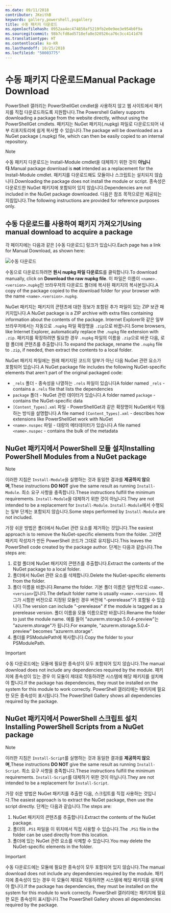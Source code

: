 ```yaml
---
ms.date: 09/11/2018
contributor: JKeithB
keywords: gallery,powershell,psgallery
title: 수동 패키지 다운로드
ms.openlocfilehash: 0952aa4ec474850af5219fb2e0e9ee3e954b0f9a
ms.sourcegitcommit: 98b7cfd8ad5718efa8e320526ca76c3cc4141d78
ms.translationtype: HT
ms.contentlocale: ko-KR
ms.lasthandoff: 10/25/2018
ms.locfileid: "50003775"
---
```

# <a name="manual-package-download"></a><span data-ttu-id="e6555-103">수동 패키지 다운로드</span><span class="sxs-lookup"><span data-stu-id="e6555-103">Manual Package Download</span></span>

<span data-ttu-id="e6555-104">PowerShell 갤러리는 PowerShellGet cmdlet을 사용하지 않고 웹 사이트에서 패키지를 직접 다운로드하도록 지원합니다.</span><span class="sxs-lookup"><span data-stu-id="e6555-104">The Powershell Gallery supports downloading a package from the website directly, without using the PowerShellGet cmdlets.</span></span> <span data-ttu-id="e6555-105">패키지는 NuGet 패키지(.nupkg) 파일로 다운로드되어 내부 리포지토리에 쉽게 복사할 수 있습니다.</span><span class="sxs-lookup"><span data-stu-id="e6555-105">The package will be downloaded as a NuGet package (.nupkg) file, which can then be easily copied to an internal repository.</span></span>

> [!NOTE]
> <span data-ttu-id="e6555-106">수동 패키지 다운로드는 Install-Module cmdlet을 대체하기 위한 것이 **아닙니다**.</span><span class="sxs-lookup"><span data-stu-id="e6555-106">Manual package download is **not** intended as a replacement for the Install-Module cmdlet.</span></span>
> <span data-ttu-id="e6555-107">패키지를 다운로드해도 모듈이나 스크립트는 설치되지 않습니다.</span><span class="sxs-lookup"><span data-stu-id="e6555-107">Downloading the package does not install the module or script.</span></span> <span data-ttu-id="e6555-108">종속성은 다운로드한 NuGet 패키지에 포함되어 있지 않습니다.</span><span class="sxs-lookup"><span data-stu-id="e6555-108">Dependencies are not included in the NuGet package downloaded.</span></span> <span data-ttu-id="e6555-109">다음은 참조 목적으로만 제공되는 지침입니다.</span><span class="sxs-lookup"><span data-stu-id="e6555-109">The following instructions are provided for reference purposes only.</span></span>

## <a name="using-manual-download-to-acquire-a-package"></a><span data-ttu-id="e6555-110">수동 다운로드를 사용하여 패키지 가져오기</span><span class="sxs-lookup"><span data-stu-id="e6555-110">Using manual download to acquire a package</span></span>

<span data-ttu-id="e6555-111">각 페이지에는 다음과 같은 [수동 다운로드] 링크가 있습니다.</span><span class="sxs-lookup"><span data-stu-id="e6555-111">Each page has a link for Manual Download, as shown here:</span></span>

![수동 다운로드](../../Images/packagedisplaypagewithpseditions.png)

<span data-ttu-id="e6555-113">수동으로 다운로드하려면 **원시 nupkg 파일 다운로드**를 클릭합니다.</span><span class="sxs-lookup"><span data-stu-id="e6555-113">To download manually, click on **Download the raw nupkg file**.</span></span> <span data-ttu-id="e6555-114">이 파일은 이름이 `<name>.<version>.nupkg`인 브라우저의 다운로드 폴더에 복사된 패키지의 복사본입니다.</span><span class="sxs-lookup"><span data-stu-id="e6555-114">A copy of the package copied to the download folder for your browser with the name `<name>.<version>.nupkg`.</span></span>

<span data-ttu-id="e6555-115">NuGet 패키지는 패키지의 콘텐츠에 대한 정보가 포함된 추가 파일이 있는 ZIP 보관 패키지입니다.</span><span class="sxs-lookup"><span data-stu-id="e6555-115">A NuGet package is a ZIP archive with extra files containing information about the contents of the package.</span></span> <span data-ttu-id="e6555-116">Internet Explorer와 같은 일부 브라우저에서는 자동으로 `.nupkg` 파일 확장명을 `.zip`으로 바꿉니다.</span><span class="sxs-lookup"><span data-stu-id="e6555-116">Some browsers, like Internet Explorer, automatically replace the `.nupkg` file extension with `.zip`.</span></span> <span data-ttu-id="e6555-117">패키지를 확장하려면 필요한 경우 `.nupkg` 파일의 이름을 `.zip`으로 바꾼 다음, 로컬 폴더에 콘텐츠를 추출합니다.</span><span class="sxs-lookup"><span data-stu-id="e6555-117">To expand the package, rename the `.nupkg` file to `.zip`, if needed, then extract the contents to a local folder.</span></span>

<span data-ttu-id="e6555-118">NuGet 패키지 파일에는 원래 패키지된 코드의 일부가 아닌 다음 NuGet 관련 요소가 포함되어 있습니다.</span><span class="sxs-lookup"><span data-stu-id="e6555-118">A NuGet package file includes the following NuGet-specific elements that aren't part of the original packaged code:</span></span>

- <span data-ttu-id="e6555-119">`_rels` 폴더 - 종속성을 나열하는 `.rels` 파일이 있습니다</span><span class="sxs-lookup"><span data-stu-id="e6555-119">A folder named `_rels` - contains a `.rels` file that lists the dependencies</span></span>
- <span data-ttu-id="e6555-120">`package` 폴더 - NuGet 관련 데이터가 있습니다.</span><span class="sxs-lookup"><span data-stu-id="e6555-120">A folder named `package` - contains the NuGet-specific data</span></span>
- <span data-ttu-id="e6555-121">`[Content_Types].xml` 파일 - PowerShellGet과 같은 확장명이 NuGet에서 작동하는 방식을 설명합니다.</span><span class="sxs-lookup"><span data-stu-id="e6555-121">A file named `[Content_Types].xml` - describes how extensions like PowerShellGet work with NuGet</span></span>
- <span data-ttu-id="e6555-122">`<name>.nuspec` 파일 - 대량의 메타데이터가 있습니다.</span><span class="sxs-lookup"><span data-stu-id="e6555-122">A file named `<name>.nuspec` - contains the bulk of the metadata</span></span>

## <a name="installing-powershell-modules-from-a-nuget-package"></a><span data-ttu-id="e6555-123">NuGet 패키지에서 PowerShell 모듈 설치</span><span class="sxs-lookup"><span data-stu-id="e6555-123">Installing PowerShell Modules from a NuGet package</span></span>

> [!NOTE]
> <span data-ttu-id="e6555-124">이러한 지침은 `Install-Module`을 실행하는 것과 동일한 결과를 **제공하지 않으며**,</span><span class="sxs-lookup"><span data-stu-id="e6555-124">These instructions **DO NOT** give the same result as running `Install-Module`.</span></span> <span data-ttu-id="e6555-125">최소 요구 사항을 충족합니다.</span><span class="sxs-lookup"><span data-stu-id="e6555-125">These instructions fulfill the minimum requirements.</span></span> <span data-ttu-id="e6555-126">`Install-Module`을 대체하기 위한 것이 아닙니다.</span><span class="sxs-lookup"><span data-stu-id="e6555-126">They are not intended to be a replacement for `Install-Module`.</span></span> <span data-ttu-id="e6555-127">`Install-Module`에서 수행되는 일부 단계는 포함되지 않습니다.</span><span class="sxs-lookup"><span data-stu-id="e6555-127">Some steps performed by `Install-Module` are not included.</span></span>

<span data-ttu-id="e6555-128">가장 쉬운 방법은 폴더에서 NuGet 관련 요소를 제거하는 것입니다.</span><span class="sxs-lookup"><span data-stu-id="e6555-128">The easiest approach is to remove the NuGet-specific elements from the folder.</span></span> <span data-ttu-id="e6555-129">그러면 패키지 작성자가 만든 PowerShell 코드가 그대로 유지됩니다.</span><span class="sxs-lookup"><span data-stu-id="e6555-129">This leaves the PowerShell code created by the package author.</span></span> <span data-ttu-id="e6555-130">단계는 다음과 같습니다.</span><span class="sxs-lookup"><span data-stu-id="e6555-130">The steps are:</span></span>

1. <span data-ttu-id="e6555-131">로컬 폴더에 NuGet 패키지의 콘텐츠를 추출합니다.</span><span class="sxs-lookup"><span data-stu-id="e6555-131">Extract the contents of the NuGet package to a local folder.</span></span>
2. <span data-ttu-id="e6555-132">폴더에서 NuGet 관련 요소를 삭제합니다.</span><span class="sxs-lookup"><span data-stu-id="e6555-132">Delete the NuGet-specific elements from the folder.</span></span>
3. <span data-ttu-id="e6555-133">폴더 이름을 바꿉니다.</span><span class="sxs-lookup"><span data-stu-id="e6555-133">Rename the folder.</span></span> <span data-ttu-id="e6555-134">기본 폴더 이름은 일반적으로 `<name>.<version>`입니다.</span><span class="sxs-lookup"><span data-stu-id="e6555-134">The default folder name is usually `<name>.<version>`.</span></span> <span data-ttu-id="e6555-135">태그가 시험판 버전으로 지정된 모듈인 경우 버전에 "-prerelease"가 포함될 수 있습니다.</span><span class="sxs-lookup"><span data-stu-id="e6555-135">The version can include "-prerelease" if the module is tagged as a prerelease version.</span></span> <span data-ttu-id="e6555-136">폴더 이름을 모듈 이름으로만 바꿉니다.</span><span class="sxs-lookup"><span data-stu-id="e6555-136">Rename the folder to just the module name.</span></span> <span data-ttu-id="e6555-137">예를 들어 "azurerm.storage.5.0.4-preview"는 "azurerm.storage"가 됩니다.</span><span class="sxs-lookup"><span data-stu-id="e6555-137">For example, "azurerm.storage.5.0.4-preview" becomes "azurerm.storage".</span></span>
4. <span data-ttu-id="e6555-138">폴더를 PSModulePath에 복사합니다.</span><span class="sxs-lookup"><span data-stu-id="e6555-138">Copy the folder to your PSModulePath.</span></span>

> [!IMPORTANT]
> <span data-ttu-id="e6555-139">수동 다운로드에는 모듈에 필요한 종속성이 모두 포함되어 있지 않습니다.</span><span class="sxs-lookup"><span data-stu-id="e6555-139">The manual download does not include any dependencies required by the module.</span></span> <span data-ttu-id="e6555-140">패키지에 종속성이 있는 경우 이 모듈이 제대로 작동하려면 시스템에 해당 패키지를 설치해야 합니다.</span><span class="sxs-lookup"><span data-stu-id="e6555-140">If the package has dependencies, they must be installed on the system for this module to work correctly.</span></span> <span data-ttu-id="e6555-141">PowerShell 갤러리에는 패키지에 필요한 모든 종속성이 표시됩니다.</span><span class="sxs-lookup"><span data-stu-id="e6555-141">The PowerShell Gallery shows all dependencies required by the package.</span></span>

## <a name="installing-powershell-scripts-from-a-nuget-package"></a><span data-ttu-id="e6555-142">NuGet 패키지에서 PowerShell 스크립트 설치</span><span class="sxs-lookup"><span data-stu-id="e6555-142">Installing PowerShell Scripts from a NuGet package</span></span>

> [!NOTE]
> <span data-ttu-id="e6555-143">이러한 지침은 `Install-Script`를 실행하는 것과 동일한 결과를 **제공하지 않으며**,</span><span class="sxs-lookup"><span data-stu-id="e6555-143">These instructions **DO NOT** give the same result as running `Install-Script`.</span></span> <span data-ttu-id="e6555-144">최소 요구 사항을 충족합니다.</span><span class="sxs-lookup"><span data-stu-id="e6555-144">These instructions fulfill the minimum requirements.</span></span> <span data-ttu-id="e6555-145">`Install-Script`를 대체하기 위한 것이 아닙니다.</span><span class="sxs-lookup"><span data-stu-id="e6555-145">They are not intended to be a replacement for `Install-Script`.</span></span>

<span data-ttu-id="e6555-146">가장 쉬운 방법은 NuGet 패키지를 추출한 다음, 스크립트를 직접 사용하는 것입니다.</span><span class="sxs-lookup"><span data-stu-id="e6555-146">The easiest approach is to extract the NuGet package, then use the script directly.</span></span> <span data-ttu-id="e6555-147">단계는 다음과 같습니다.</span><span class="sxs-lookup"><span data-stu-id="e6555-147">The steps are:</span></span>

1. <span data-ttu-id="e6555-148">NuGet 패키지의 콘텐츠를 추출합니다.</span><span class="sxs-lookup"><span data-stu-id="e6555-148">Extract the contents of the NuGet package.</span></span>
2. <span data-ttu-id="e6555-149">폴더의 `.PS1` 파일을 이 위치에서 직접 사용할 수 있습니다.</span><span class="sxs-lookup"><span data-stu-id="e6555-149">The `.PS1` file in the folder can be used directly from this location.</span></span>
3. <span data-ttu-id="e6555-150">폴더에 있는 NuGet 관련 요소를 삭제할 수 있습니다.</span><span class="sxs-lookup"><span data-stu-id="e6555-150">You may delete the NuGet-specific elements in the folder.</span></span>

> [!IMPORTANT]
> <span data-ttu-id="e6555-151">수동 다운로드에는 모듈에 필요한 종속성이 모두 포함되어 있지 않습니다.</span><span class="sxs-lookup"><span data-stu-id="e6555-151">The manual download does not include any dependencies required by the module.</span></span> <span data-ttu-id="e6555-152">패키지에 종속성이 있는 경우 이 모듈이 제대로 작동하려면 시스템에 해당 패키지를 설치해야 합니다.</span><span class="sxs-lookup"><span data-stu-id="e6555-152">If the package has dependencies, they must be installed on the system for this module to work correctly.</span></span> <span data-ttu-id="e6555-153">PowerShell 갤러리에는 패키지에 필요한 모든 종속성이 표시됩니다.</span><span class="sxs-lookup"><span data-stu-id="e6555-153">The PowerShell Gallery shows all dependencies required by the package.</span></span>
